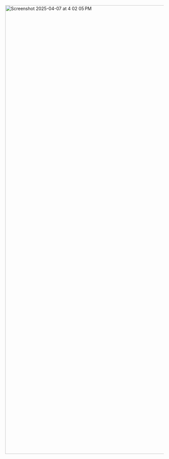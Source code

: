 
<img width="1422" alt="Screenshot 2025-04-07 at 4 02 05 PM" src="https://github.com/user-attachments/assets/35d2e4c4-54cb-4c64-91fa-3749cd624594" />
